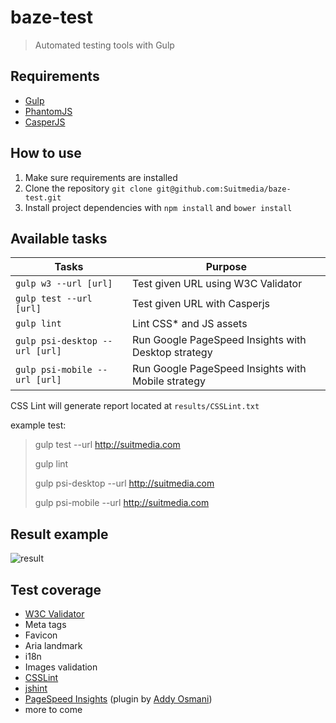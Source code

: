baze-test
=========

> Automated testing tools with Gulp

## Requirements

* [Gulp](http://gulpjs.com/)
* [PhantomJS](http://phantomjs.org/)
* [CasperJS](http://casperjs.org/)

## How to use

1. Make sure requirements are installed
2. Clone the repository `git clone git@github.com:Suitmedia/baze-test.git`
3. Install project dependencies with `npm install` and `bower install`

## Available tasks

|Tasks 									|Purpose   	                                                        |
|---                                    |---			                                                    |
|`gulp w3 --url [url]`                  |Test given URL using W3C Validator                                 |
|`gulp test --url [url]`                |Test given URL with Casperjs                                       |
|`gulp lint`                            |Lint CSS* and JS assets                                            |
|`gulp psi-desktop --url [url]`         |Run Google PageSpeed Insights with Desktop strategy   			    |
|`gulp psi-mobile --url [url]`          |Run Google PageSpeed Insights with Mobile strategy   			    |
CSS Lint will generate report located at `results/CSSLint.txt`


example test:
> gulp test --url http://suitmedia.com
>
> gulp lint
>
> gulp psi-desktop --url http://suitmedia.com
>
> gulp psi-mobile --url http://suitmedia.com

## Result example

![result](http://bobby.suitmedia.net/assets/img/baze-test-1.jpg)

## Test coverage

* [W3C Validator](http://validator.w3.org/)
* Meta tags
* Favicon
* Aria landmark
* i18n
* Images validation
* [CSSLint](https://github.com/CSSLint/csslint)
* [jshint](https://github.com/jshint/jshint/)
* [PageSpeed Insights](https://developers.google.com/speed/pagespeed/insights/) (plugin by [Addy Osmani](https://github.com/addyosmani/psi-gulp-sample/blob/master/gulpfile.js))
* more to come
